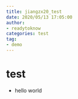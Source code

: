 ```yaml
---
title: jiangzx20_test
date: 2020/05/13 17:05:00
author: 
- readytoknow
categories: test
tag: 
- demo
---
```


# test

- hello world